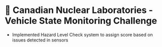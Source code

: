 # 🚛 Canadian Nuclear Laboratories - Vehicle State Monitoring Challenge

- Implemented Hazard Level Check system to assign score based on issues detected in sensors 
